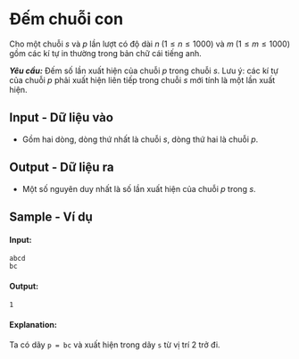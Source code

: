 
# Đếm chuỗi con

Cho một chuỗi $s$ và $p$ lần lượt có độ dài $n \; (1 \le n \le 1000)$ và $m \; (1 \le m \le 1000)$ gồm các kí tự in thường trong bản chữ cái tiếng anh. 

***Yêu cầu:*** Đếm số lần xuất hiện của chuỗi $p$ trong chuỗi $s$. Lưu ý: các kí tự của chuỗi $p$ phải xuất hiện liên tiếp trong chuỗi $s$ mới tính là một lần xuất hiện.

## Input - Dữ liệu vào

- Gồm hai dòng, dòng thứ nhất là chuỗi $s$, dòng thứ hai là chuỗi $p$.

## Output - Dữ liệu ra

- Một số nguyên duy nhất là số lần xuất hiện của chuỗi $p$ trong $s$.

## Sample - Ví dụ

#### Input:

```
abcd
bc
```

#### Output:

```
1
```

#### Explanation:

Ta có dãy `p = bc` và xuất hiện trong dãy `s` từ vị trí $2$ trở đi.
